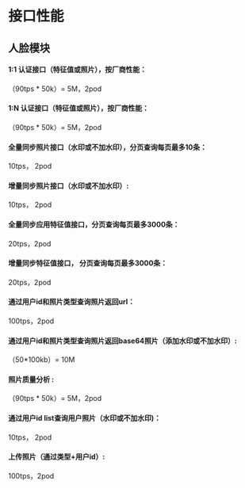 # 接口性能

## 人脸模块

#### 1:1 认证接口（特征值或照片），按厂商性能：

（90tps * 50k）= 5M，2pod

####  1:N 认证接口（特征值或照片），按厂商性能：

（90tps * 50k）= 5M，2pod

####  全量同步照片接口（水印或不加水印），分页查询每页最多10条：

10tps， 2pod

####  增量同步照片接口（水印或不加水印）:

10tps， 2pod

####  全量同步应用特征值接口，分页查询每页最多3000条：

20tps，2pod

####  增量同步特征值接口， 分页查询每页最多3000条：

20tps，2pod

####  通过用户id和照片类型查询照片返回url：

100tps，2pod

####  通过用户id和照片类型查询照片返回base64照片（添加水印或不加水印）:

（50*100kb）= 10M

####  照片质量分析 :

（90tps * 50k）= 5M，2pod

####  通过用户id list查询用户照片（水印或不加水印)：

10tps， 2pod

####  上传照片（通过类型+用户id）:

100tps，2pod